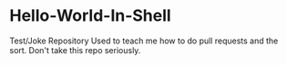 # Hello-World-In-Shell
Test/Joke Repository Used to teach me how to do pull requests and the sort. Don't take this repo seriously.
